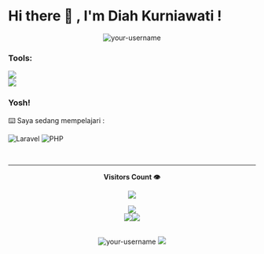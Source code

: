 # <strong>Hi there :wave: , I'm Diah Kurniawati !</strong></summary>

<!-- Profile View Old -->
<p align="center" ><img align="center" src="https://komarev.com/ghpvc/?username=diahkurnia&label=Profile%20views&color=0e75b6&style=flat" alt="your-username" /> </p>

### <strong>Tools:</strong></summary>
<p>
    <img src="https://img.shields.io/badge/Text%20Editor-Visual%20Studio%20Code-blue?&logo=visual%20studio%20code&logoColor=blue" /> <br>
    <img src="https://img.shields.io/badge/Local%20Server-Laragon-blue?&logo=laragon&logoColor=blue" />

</p>

### <strong>Yosh!</strong>
:keyboard: Saya sedang mempelajari :

![Laravel](https://img.shields.io/badge/Laravel-FF2D20?style=for-the-badge&logo=laravel&logoColor=white)
![PHP](https://img.shields.io/badge/PHP-777BB4?style=for-the-badge&logo=php&logoColor=white)

</br>
 
<hr>

<div align="center">

<p> <b>Visitors Count 👁️</b> </p>
<p><img src="https://profile-counter.glitch.me/{your-username}/count.svg" /></p>

</div>

<!-- Graph Gelombang Contributions -->
<div align="center" style="display: flex; flex-wrap: wrap; justify-content: center; align-items: center;">
  <img src="https://github-profile-summary-cards.vercel.app/api/cards/profile-details?username=diahkurnia&show_icons=true&theme=gruvbox">
</div>

<div align="center" style="display: flex; justify-content: center; align-items: center;">

<!-- Bar Graph Commits -->
<img src="https://github-profile-summary-cards.vercel.app/api/cards/productive-time?username=diahkurnia&show_icons=true&theme=gruvbox"/>

<!-- Ahmad Syaifuddin's GitHub stats-->
<img src="https://github-readme-stats.vercel.app/api?username=diahkurnia&show_icons=true&theme=gruvbox"/>

</div>

<br>

<div align="center" style="display:flex; justify-content: center;">

<!-- Stats Of Streak & Top Languages Used -->
<img src="https://streak-stats.demolab.com/?user=diahkurnia&theme=gruvbox" alt="your-username" /> <img src="https://github-readme-stats.vercel.app/api/top-langs/?username=diahkurnia&layout=compact"/>

</div>
